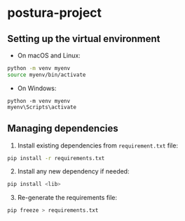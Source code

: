 # postura-project

## Setting up the virtual environment
- On macOS and Linux:
```bash
python -m venv myenv
source myenv/bin/activate
```

- On Windows:
```shell
python -m venv myenv
myenv\Scripts\activate
```

## Managing dependencies
1. Install existing dependencies from `requirement.txt` file:
```bash
pip install -r requirements.txt
```

2. Install any new dependency if needed:
```bash
pip install <lib>
```

3. Re-generate the requirements file:
```bash
pip freeze > requirements.txt
```